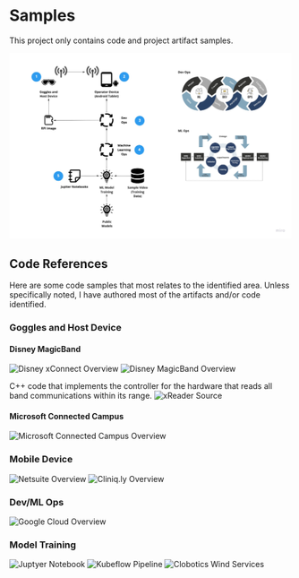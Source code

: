 # Samples
This project only contains code and project artifact samples.

![](./Architectures/Command%20Sight%20Architecture.jpeg)

## Code References
Here are some code samples that most relates to the identified area. Unless specifically noted, I have authored most of the artifacts and/or code identified.

### Goggles and Host Device
#### Disney MagicBand
![Disney xConnect Overview](https://youtu.be/lmSV1Mz7rgw)
![Disney MagicBand Overview](https://youtu.be/TkP8nl8e4xY)

C++ code that implements the controller for the hardware that reads all band communications within its range.
![xReader Source](./Code/Disney/disney.reader/xBR/reader)

#### Microsoft Connected Campus
![Microsoft Connected Campus Overview](https://youtu.be/zurGw9kRz1Q)

### Mobile Device
![Netsuite Overview](https://vimeo.com/97388385)
![Cliniq.ly Overview](https://vimeo.com/97388385)

### Dev/ML Ops
![Google Cloud Overview](https://youtu.be/KOfbWR-eaHI)

### Model Training
![Juptyer Notebook]()
![Kubeflow Pipeline](./code/ml/kubeflow/finpredict.kfp)
![Clobotics Wind Services](https://clobotics.com)
